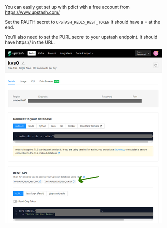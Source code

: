 
You can easily get set up with pdict with a free account from https://www.upstash.com/ 

Set the PAUTH secret to `UPSTASH_REDIS_REST_TOKEN` It should have a = at the end.

You'll also need to set the PURL secret to your upstash endpoint. It should have https:// in the URL.

![how to get pAUTH](./upstash_pauth.png)
